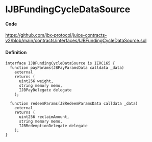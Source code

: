 # IJBFundingCycleDataSource

#### Code

https://github.com/jbx-protocol/juice-contracts-v2/blob/main/contracts/interfaces/IJBFundingCycleDataSource.sol

#### Definition

```
interface IJBFundingCycleDataSource is IERC165 {
  function payParams(JBPayParamsData calldata _data)
    external
    returns (
      uint256 weight,
      string memory memo,
      IJBPayDelegate delegate
    );

  function redeemParams(JBRedeemParamsData calldata _data)
    external
    returns (
      uint256 reclaimAmount,
      string memory memo,
      IJBRedemptionDelegate delegate
    );
}
```
